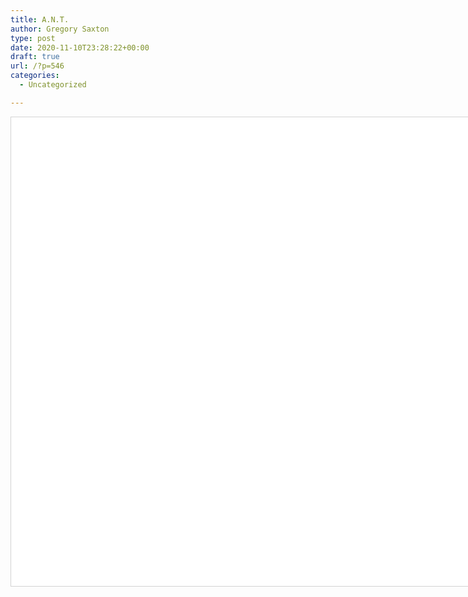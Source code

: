 ```yaml
---
title: A.N.T.
author: Gregory Saxton
type: post
date: 2020-11-10T23:28:22+00:00
draft: true
url: /?p=546
categories:
  - Uncategorized

---
```

<link rel="stylesheet" href="https://cdnjs.cloudflare.com/ajax/libs/vis/4.16.1/vis.css" type="text/css" />
<script type="text/javascript" src="https://cdnjs.cloudflare.com/ajax/libs/vis/4.16.1/vis-network.min.js"> </script>

<!-- <link rel="stylesheet" href="../node_modules/vis/dist/vis.min.css" type="text/css" />
<script type="text/javascript" src="../node_modules/vis/dist/vis.js"> </script>-->

<style type="text/css">

        #mynetwork {
            width: 1500px;
            height: 750px;
            background-color: #ffffff;
            border: 1px solid lightgray;
            position: relative;
            float: left;
        }

        

        

        
</style>

<div id = "mynetwork"></div>


<script type="text/javascript">

    // initialize global variables.
    var edges;
    var nodes;
    var network; 
    var container;
    var options, data;

    
    // This method is responsible for drawing the graph, returns the drawn network
    function drawGraph() {
        var container = document.getElementById('mynetwork');
        
        

        // parsing and collecting nodes and edges from the python
        nodes = new vis.DataSet([{"id": "Budget Uncertainty", "label": "Budget Uncertainty", "shape": "dot", "title": "Budget Uncertainty Neighbors:\u003cbr\u003eSpending Allocation", "value": 1}, {"id": "Spending Allocation", "label": "Spending Allocation", "shape": "dot", "title": "Spending Allocation Neighbors:\u003cbr\u003e", "value": 0}, {"id": "Institution Type (Public vs. Private College)", "label": "Institution Type (Public vs. Private College)", "shape": "dot", "title": "Institution Type (Public vs. Private College) Neighbors:\u003cbr\u003eInvestment Accounting Method", "value": 1}, {"id": "Investment Accounting Method", "label": "Investment Accounting Method", "shape": "dot", "title": "Investment Accounting Method Neighbors:\u003cbr\u003e", "value": 0}, {"id": "Endowment Size", "label": "Endowment Size", "shape": "dot", "title": "Endowment Size Neighbors:\u003cbr\u003eInvestment Accounting Method", "value": 1}, {"id": "Endowment Returns", "label": "Endowment Returns", "shape": "dot", "title": "Endowment Returns Neighbors:\u003cbr\u003eInvestment Accounting Method", "value": 1}, {"id": "Debt Capacity", "label": "Debt Capacity", "shape": "dot", "title": "Debt Capacity Neighbors:\u003cbr\u003eInvestment Accounting Method", "value": 1}, {"id": "Tax on Unrelated Business Income", "label": "Tax on Unrelated Business Income", "shape": "dot", "title": "Tax on Unrelated Business Income Neighbors:\u003cbr\u003eSpending Allocation", "value": 1}, {"id": "Changes in Program Spending", "label": "Changes in Program Spending", "shape": "dot", "title": "Changes in Program Spending Neighbors:\u003cbr\u003eExecutive Compensation", "value": 1}, {"id": "Executive Compensation", "label": "Executive Compensation", "shape": "dot", "title": "Executive Compensation Neighbors:\u003cbr\u003eGovernment Grants\u003cbr\u003eProgram Service Revenues\u003cbr\u003eDonations", "value": 3}, {"id": "Donations", "label": "Donations", "shape": "dot", "title": "Donations Neighbors:\u003cbr\u003e", "value": 0}, {"id": "Government Grants", "label": "Government Grants", "shape": "dot", "title": "Government Grants Neighbors:\u003cbr\u003e", "value": 0}, {"id": "Program Service Revenues", "label": "Program Service Revenues", "shape": "dot", "title": "Program Service Revenues Neighbors:\u003cbr\u003e", "value": 0}, {"id": "Changes in Program Spending Ratio", "label": "Changes in Program Spending Ratio", "shape": "dot", "title": "Changes in Program Spending Ratio Neighbors:\u003cbr\u003eExecutive Compensation", "value": 1}, {"id": "Changes in Revenue Received", "label": "Changes in Revenue Received", "shape": "dot", "title": "Changes in Revenue Received Neighbors:\u003cbr\u003eExecutive Compensation", "value": 1}, {"id": "Efficiency", "label": "Efficiency", "shape": "dot", "title": "Efficiency Neighbors:\u003cbr\u003eExecutive Compensation\u003cbr\u003eBonus Pay", "value": 2}, {"id": "Bonus Pay", "label": "Bonus Pay", "shape": "dot", "title": "Bonus Pay Neighbors:\u003cbr\u003eDonations\u003cbr\u003eProfitability", "value": 2}, {"id": "Income Tax Exemption", "label": "Income Tax Exemption", "shape": "dot", "title": "Income Tax Exemption Neighbors:\u003cbr\u003eTax Evasion\u003cbr\u003eMisallocation of Resources", "value": 2}, {"id": "Misallocation of Resources", "label": "Misallocation of Resources", "shape": "dot", "title": "Misallocation of Resources Neighbors:\u003cbr\u003e", "value": 0}, {"id": "Tax Evasion", "label": "Tax Evasion", "shape": "dot", "title": "Tax Evasion Neighbors:\u003cbr\u003e", "value": 0}, {"id": "Minimum Distribution Requirement", "label": "Minimum Distribution Requirement", "shape": "dot", "title": "Minimum Distribution Requirement Neighbors:\u003cbr\u003ePrivate Foundation Distributions", "value": 1}, {"id": "Private Foundation Distributions", "label": "Private Foundation Distributions", "shape": "dot", "title": "Private Foundation Distributions Neighbors:\u003cbr\u003e", "value": 0}, {"id": "Dual Tax Rate Regime", "label": "Dual Tax Rate Regime", "shape": "dot", "title": "Dual Tax Rate Regime Neighbors:\u003cbr\u003ePrivate Foundation Distributions", "value": 1}, {"id": "Excess Endowment", "label": "Excess Endowment", "shape": "dot", "title": "Excess Endowment Neighbors:\u003cbr\u003eExecutive Compensation\u003cbr\u003eEfficiency", "value": 2}, {"id": "Joint Cost Allocations", "label": "Joint Cost Allocations", "shape": "dot", "title": "Joint Cost Allocations Neighbors:\u003cbr\u003eProgram Expense Ratio Management", "value": 1}, {"id": "Program Expense Ratio Management", "label": "Program Expense Ratio Management", "shape": "dot", "title": "Program Expense Ratio Management Neighbors:\u003cbr\u003e", "value": 0}, {"id": "Managerial Incentives", "label": "Managerial Incentives", "shape": "dot", "title": "Managerial Incentives Neighbors:\u003cbr\u003eExpense Misreporting", "value": 1}, {"id": "Expense Misreporting", "label": "Expense Misreporting", "shape": "dot", "title": "Expense Misreporting Neighbors:\u003cbr\u003e", "value": 0}, {"id": "Professionalism", "label": "Professionalism", "shape": "dot", "title": "Professionalism Neighbors:\u003cbr\u003eExpense Misreporting", "value": 1}, {"id": "Accounting Sophistication", "label": "Accounting Sophistication", "shape": "dot", "title": "Accounting Sophistication Neighbors:\u003cbr\u003eExpense Misreporting", "value": 1}, {"id": "External Monitoring", "label": "External Monitoring", "shape": "dot", "title": "External Monitoring Neighbors:\u003cbr\u003eExpense Misreporting", "value": 1}, {"id": "Financial Incentives", "label": "Financial Incentives", "shape": "dot", "title": "Financial Incentives Neighbors:\u003cbr\u003eExpense Misreporting", "value": 1}, {"id": "Complexity", "label": "Complexity", "shape": "dot", "title": "Complexity Neighbors:\u003cbr\u003eInternal Control Deficiencies", "value": 1}, {"id": "Internal Control Deficiencies", "label": "Internal Control Deficiencies", "shape": "dot", "title": "Internal Control Deficiencies Neighbors:\u003cbr\u003ePublic Support\u003cbr\u003eGovernment Contributions", "value": 2}, {"id": "Public Support", "label": "Public Support", "shape": "dot", "title": "Public Support Neighbors:\u003cbr\u003e", "value": 0}, {"id": "Government Contributions", "label": "Government Contributions", "shape": "dot", "title": "Government Contributions Neighbors:\u003cbr\u003e", "value": 0}, {"id": "Financial Health", "label": "Financial Health", "shape": "dot", "title": "Financial Health Neighbors:\u003cbr\u003eInternal Control Deficiencies", "value": 1}, {"id": "Size", "label": "Size", "shape": "dot", "title": "Size Neighbors:\u003cbr\u003eInternal Control Deficiencies", "value": 1}, {"id": "Newness of Federal Funding", "label": "Newness of Federal Funding", "shape": "dot", "title": "Newness of Federal Funding Neighbors:\u003cbr\u003eInternal Control Deficiencies", "value": 1}, {"id": "Growth", "label": "Growth", "shape": "dot", "title": "Growth Neighbors:\u003cbr\u003eInternal Control Deficiencies", "value": 1}, {"id": "Accounting Performance (Below/Above Benchmark)", "label": "Accounting Performance (Below/Above Benchmark)", "shape": "dot", "title": "Accounting Performance (Below/Above Benchmark) Neighbors:\u003cbr\u003eEarnings Management", "value": 1}, {"id": "Earnings Management", "label": "Earnings Management", "shape": "dot", "title": "Earnings Management Neighbors:\u003cbr\u003e", "value": 0}, {"id": "Pay-for-Performance Incentives", "label": "Pay-for-Performance Incentives", "shape": "dot", "title": "Pay-for-Performance Incentives Neighbors:\u003cbr\u003eEarnings Management", "value": 1}, {"id": "Normative Institutional Pressure", "label": "Normative Institutional Pressure", "shape": "dot", "title": "Normative Institutional Pressure Neighbors:\u003cbr\u003eCost Shifting", "value": 1}, {"id": "Cost Shifting", "label": "Cost Shifting", "shape": "dot", "title": "Cost Shifting Neighbors:\u003cbr\u003e", "value": 0}, {"id": "Regulative Institutional Pressure (Oversight)", "label": "Regulative Institutional Pressure (Oversight)", "shape": "dot", "title": "Regulative Institutional Pressure (Oversight) Neighbors:\u003cbr\u003eCost Shifting", "value": 1}, {"id": "Donations Reliance", "label": "Donations Reliance", "shape": "dot", "title": "Donations Reliance Neighbors:\u003cbr\u003eCost Shifting", "value": 1}, {"id": "Board Size", "label": "Board Size", "shape": "dot", "title": "Board Size Neighbors:\u003cbr\u003eFinancial Performance\u003cbr\u003eManagerial Incentives", "value": 2}, {"id": "Financial Performance", "label": "Financial Performance", "shape": "dot", "title": "Financial Performance Neighbors:\u003cbr\u003e", "value": 0}, {"id": "# of Programs", "label": "# of Programs", "shape": "dot", "title": "# of Programs Neighbors:\u003cbr\u003eBoard Size", "value": 1}, {"id": "Low-Quality Program Ratio", "label": "Low-Quality Program Ratio", "shape": "dot", "title": "Low-Quality Program Ratio Neighbors:\u003cbr\u003eDonations", "value": 1}, {"id": "Financial Data Availability", "label": "Financial Data Availability", "shape": "dot", "title": "Financial Data Availability Neighbors:\u003cbr\u003eDonations", "value": 1}, {"id": "Donor Sophistication", "label": "Donor Sophistication", "shape": "dot", "title": "Donor Sophistication Neighbors:\u003cbr\u003eDonations", "value": 1}, {"id": "Tax Incentives", "label": "Tax Incentives", "shape": "dot", "title": "Tax Incentives Neighbors:\u003cbr\u003eDonations", "value": 1}, {"id": "Outsourced Management", "label": "Outsourced Management", "shape": "dot", "title": "Outsourced Management Neighbors:\u003cbr\u003eFinancial Reporting Quality", "value": 1}, {"id": "Financial Reporting Quality", "label": "Financial Reporting Quality", "shape": "dot", "title": "Financial Reporting Quality Neighbors:\u003cbr\u003e", "value": 0}, {"id": "Board of Director Monitoring", "label": "Board of Director Monitoring", "shape": "dot", "title": "Board of Director Monitoring Neighbors:\u003cbr\u003eFinancial Reporting Quality", "value": 1}, {"id": "Audit Quality", "label": "Audit Quality", "shape": "dot", "title": "Audit Quality Neighbors:\u003cbr\u003eFinancial Reporting Quality", "value": 1}, {"id": "Capital Provider Monitoring", "label": "Capital Provider Monitoring", "shape": "dot", "title": "Capital Provider Monitoring Neighbors:\u003cbr\u003eFinancial Reporting Quality", "value": 1}, {"id": "External and Internal Regulatory Oversight", "label": "External and Internal Regulatory Oversight", "shape": "dot", "title": "External and Internal Regulatory Oversight Neighbors:\u003cbr\u003eFinancial Reporting Quality", "value": 1}, {"id": "Nonprofit Orientation (Service-Oriented vs. Charitable)", "label": "Nonprofit Orientation (Service-Oriented vs. Charitable)", "shape": "dot", "title": "Nonprofit Orientation (Service-Oriented vs. Charitable) Neighbors:\u003cbr\u003eDonations", "value": 1}, {"id": "Governance (Formal Written Policies)", "label": "Governance (Formal Written Policies)", "shape": "dot", "title": "Governance (Formal Written Policies) Neighbors:\u003cbr\u003eDonations", "value": 1}, {"id": "Governance (Independent Audit and Audit Committee)", "label": "Governance (Independent Audit and Audit Committee)", "shape": "dot", "title": "Governance (Independent Audit and Audit Committee) Neighbors:\u003cbr\u003eDonations", "value": 1}, {"id": "Governance (Executive Compensation Review and Approval Policies)", "label": "Governance (Executive Compensation Review and Approval Policies)", "shape": "dot", "title": "Governance (Executive Compensation Review and Approval Policies) Neighbors:\u003cbr\u003eDonations", "value": 1}, {"id": "Governance (Board Oversight)", "label": "Governance (Board Oversight)", "shape": "dot", "title": "Governance (Board Oversight) Neighbors:\u003cbr\u003eDonations", "value": 1}, {"id": "Governance (Board Management Weaknesses)", "label": "Governance (Board Management Weaknesses)", "shape": "dot", "title": "Governance (Board Management Weaknesses) Neighbors:\u003cbr\u003eDonations", "value": 1}, {"id": "Governance (Accessibility of Financial Information)", "label": "Governance (Accessibility of Financial Information)", "shape": "dot", "title": "Governance (Accessibility of Financial Information) Neighbors:\u003cbr\u003eDonations", "value": 1}, {"id": "Governance (Documentation of Board and Committee Meetings)", "label": "Governance (Documentation of Board and Committee Meetings)", "shape": "dot", "title": "Governance (Documentation of Board and Committee Meetings) Neighbors:\u003cbr\u003eDonations", "value": 1}, {"id": "Earnings", "label": "Earnings", "shape": "dot", "title": "Earnings Neighbors:\u003cbr\u003eEarnings Management", "value": 1}, {"id": "Leverage", "label": "Leverage", "shape": "dot", "title": "Leverage Neighbors:\u003cbr\u003eEarnings Management", "value": 1}, {"id": "Pension Plan Funding Level", "label": "Pension Plan Funding Level", "shape": "dot", "title": "Pension Plan Funding Level Neighbors:\u003cbr\u003eEarnings Management", "value": 1}, {"id": "External Auditor Oversight", "label": "External Auditor Oversight", "shape": "dot", "title": "External Auditor Oversight Neighbors:\u003cbr\u003eEarnings Management", "value": 1}, {"id": "Organizational Type (Nonprofit vs. For-Profit)", "label": "Organizational Type (Nonprofit vs. For-Profit)", "shape": "dot", "title": "Organizational Type (Nonprofit vs. For-Profit) Neighbors:\u003cbr\u003eEarnings Management", "value": 1}, {"id": "California Nonprofit Integrity Act", "label": "California Nonprofit Integrity Act", "shape": "dot", "title": "California Nonprofit Integrity Act Neighbors:\u003cbr\u003eExecutive Compensation", "value": 1}, {"id": "Pay-for-Performance Sensitivities", "label": "Pay-for-Performance Sensitivities", "shape": "dot", "title": "Pay-for-Performance Sensitivities Neighbors:\u003cbr\u003eCharity Care", "value": 1}, {"id": "Charity Care", "label": "Charity Care", "shape": "dot", "title": "Charity Care Neighbors:\u003cbr\u003eEarnings Management", "value": 1}, {"id": "Organization Type (Nonprofit vs. For-Profit)", "label": "Organization Type (Nonprofit vs. For-Profit)", "shape": "dot", "title": "Organization Type (Nonprofit vs. For-Profit) Neighbors:\u003cbr\u003eCharity Care", "value": 1}, {"id": "Geographical Proximity of Tax Providers", "label": "Geographical Proximity of Tax Providers", "shape": "dot", "title": "Geographical Proximity of Tax Providers Neighbors:\u003cbr\u003eTax Service Provider Choice", "value": 1}, {"id": "Tax Service Provider Choice", "label": "Tax Service Provider Choice", "shape": "dot", "title": "Tax Service Provider Choice Neighbors:\u003cbr\u003eExecutive Compensation Misreporting\u003cbr\u003eDonations", "value": 2}, {"id": "Executive Compensation Misreporting", "label": "Executive Compensation Misreporting", "shape": "dot", "title": "Executive Compensation Misreporting Neighbors:\u003cbr\u003e", "value": 0}, {"id": "Local Availability of Professional Tax Knowledge", "label": "Local Availability of Professional Tax Knowledge", "shape": "dot", "title": "Local Availability of Professional Tax Knowledge Neighbors:\u003cbr\u003eTax Service Provider Choice", "value": 1}, {"id": "Transparency of Expense Reporting Disclosures", "label": "Transparency of Expense Reporting Disclosures", "shape": "dot", "title": "Transparency of Expense Reporting Disclosures Neighbors:\u003cbr\u003eDirector Monitoring", "value": 1}, {"id": "Director Monitoring", "label": "Director Monitoring", "shape": "dot", "title": "Director Monitoring Neighbors:\u003cbr\u003e", "value": 0}, {"id": "Donor Evaluation Focus (Financially-Focused vs. Balanced)", "label": "Donor Evaluation Focus (Financially-Focused vs. Balanced)", "shape": "dot", "title": "Donor Evaluation Focus (Financially-Focused vs. Balanced) Neighbors:\u003cbr\u003eDirector Monitoring", "value": 1}, {"id": "Non-Financial Performance", "label": "Non-Financial Performance", "shape": "dot", "title": "Non-Financial Performance Neighbors:\u003cbr\u003eDirector Monitoring", "value": 1}, {"id": "Premanaged Earnings", "label": "Premanaged Earnings", "shape": "dot", "title": "Premanaged Earnings Neighbors:\u003cbr\u003eEarnings Management", "value": 1}, {"id": "Existence of Third-Party Ratings", "label": "Existence of Third-Party Ratings", "shape": "dot", "title": "Existence of Third-Party Ratings Neighbors:\u003cbr\u003eDonations", "value": 1}, {"id": "Number of Third-Party Ratings", "label": "Number of Third-Party Ratings", "shape": "dot", "title": "Number of Third-Party Ratings Neighbors:\u003cbr\u003eDonations", "value": 1}, {"id": "Non-Neutral Third-Party Ratings", "label": "Non-Neutral Third-Party Ratings", "shape": "dot", "title": "Non-Neutral Third-Party Ratings Neighbors:\u003cbr\u003eDonations", "value": 1}, {"id": "Consistent Third-Party Ratings", "label": "Consistent Third-Party Ratings", "shape": "dot", "title": "Consistent Third-Party Ratings Neighbors:\u003cbr\u003eDonations", "value": 1}, {"id": "Audit Partner Tenure", "label": "Audit Partner Tenure", "shape": "dot", "title": "Audit Partner Tenure Neighbors:\u003cbr\u003eSeverity of Reported Internal Control Deficiencies\u003cbr\u003eInternal Control Report Quality", "value": 2}, {"id": "Internal Control Report Quality", "label": "Internal Control Report Quality", "shape": "dot", "title": "Internal Control Report Quality Neighbors:\u003cbr\u003e", "value": 0}, {"id": "Severity of Reported Internal Control Deficiencies", "label": "Severity of Reported Internal Control Deficiencies", "shape": "dot", "title": "Severity of Reported Internal Control Deficiencies Neighbors:\u003cbr\u003e", "value": 0}, {"id": "Audit Partner Changes", "label": "Audit Partner Changes", "shape": "dot", "title": "Audit Partner Changes Neighbors:\u003cbr\u003eSeverity of Reported Internal Control Deficiencies\u003cbr\u003eInternal Control Report Quality", "value": 2}, {"id": "Profitability", "label": "Profitability", "shape": "dot", "title": "Profitability Neighbors:\u003cbr\u003eBonus Pay", "value": 1}, {"id": "Revenue Generation", "label": "Revenue Generation", "shape": "dot", "title": "Revenue Generation Neighbors:\u003cbr\u003eBonus Pay", "value": 1}, {"id": "Competition", "label": "Competition", "shape": "dot", "title": "Competition Neighbors:\u003cbr\u003eBonus Pay", "value": 1}]);
        edges = new vis.DataSet([{"arrows": "to", "from": "Budget Uncertainty", "to": "Spending Allocation", "width": 1}, {"arrows": "to", "from": "Institution Type (Public vs. Private College)", "to": "Investment Accounting Method", "width": 1}, {"arrows": "to", "from": "Endowment Size", "to": "Investment Accounting Method", "width": 1}, {"arrows": "to", "from": "Endowment Returns", "to": "Investment Accounting Method", "width": 1}, {"arrows": "to", "from": "Debt Capacity", "to": "Investment Accounting Method", "width": 1}, {"arrows": "to", "from": "Tax on Unrelated Business Income", "to": "Spending Allocation", "width": 1}, {"arrows": "to", "from": "Changes in Program Spending", "to": "Executive Compensation", "width": 1}, {"arrows": "to", "from": "Executive Compensation", "to": "Donations", "width": 1}, {"arrows": "to", "from": "Executive Compensation", "to": "Government Grants", "width": 1}, {"arrows": "to", "from": "Executive Compensation", "to": "Program Service Revenues", "width": 1}, {"arrows": "to", "from": "Changes in Program Spending Ratio", "to": "Executive Compensation", "width": 1}, {"arrows": "to", "from": "Changes in Revenue Received", "to": "Executive Compensation", "width": 1}, {"arrows": "to", "from": "Efficiency", "to": "Executive Compensation", "width": 1}, {"arrows": "to", "from": "Efficiency", "to": "Bonus Pay", "width": 1}, {"arrows": "to", "from": "Income Tax Exemption", "to": "Misallocation of Resources", "width": 1}, {"arrows": "to", "from": "Income Tax Exemption", "to": "Tax Evasion", "width": 1}, {"arrows": "to", "from": "Minimum Distribution Requirement", "to": "Private Foundation Distributions", "width": 1}, {"arrows": "to", "from": "Dual Tax Rate Regime", "to": "Private Foundation Distributions", "width": 1}, {"arrows": "to", "from": "Excess Endowment", "to": "Efficiency", "width": 1}, {"arrows": "to", "from": "Excess Endowment", "to": "Executive Compensation", "width": 1}, {"arrows": "to", "from": "Joint Cost Allocations", "to": "Program Expense Ratio Management", "width": 1}, {"arrows": "to", "from": "Managerial Incentives", "to": "Expense Misreporting", "width": 1}, {"arrows": "to", "from": "Professionalism", "to": "Expense Misreporting", "width": 1}, {"arrows": "to", "from": "Accounting Sophistication", "to": "Expense Misreporting", "width": 1}, {"arrows": "to", "from": "External Monitoring", "to": "Expense Misreporting", "width": 1}, {"arrows": "to", "from": "Financial Incentives", "to": "Expense Misreporting", "width": 1}, {"arrows": "to", "from": "Complexity", "to": "Internal Control Deficiencies", "width": 1}, {"arrows": "to", "from": "Internal Control Deficiencies", "to": "Public Support", "width": 1}, {"arrows": "to", "from": "Internal Control Deficiencies", "to": "Government Contributions", "width": 1}, {"arrows": "to", "from": "Financial Health", "to": "Internal Control Deficiencies", "width": 1}, {"arrows": "to", "from": "Size", "to": "Internal Control Deficiencies", "width": 1}, {"arrows": "to", "from": "Newness of Federal Funding", "to": "Internal Control Deficiencies", "width": 1}, {"arrows": "to", "from": "Growth", "to": "Internal Control Deficiencies", "width": 1}, {"arrows": "to", "from": "Accounting Performance (Below/Above Benchmark)", "to": "Earnings Management", "width": 1}, {"arrows": "to", "from": "Pay-for-Performance Incentives", "to": "Earnings Management", "width": 1}, {"arrows": "to", "from": "Normative Institutional Pressure", "to": "Cost Shifting", "width": 1}, {"arrows": "to", "from": "Regulative Institutional Pressure (Oversight)", "to": "Cost Shifting", "width": 1}, {"arrows": "to", "from": "Donations Reliance", "to": "Cost Shifting", "width": 1}, {"arrows": "to", "from": "Board Size", "to": "Managerial Incentives", "width": 1}, {"arrows": "to", "from": "Board Size", "to": "Financial Performance", "width": 1}, {"arrows": "to", "from": "# of Programs", "to": "Board Size", "width": 1}, {"arrows": "to", "from": "Low-Quality Program Ratio", "to": "Donations", "width": 1}, {"arrows": "to", "from": "Financial Data Availability", "to": "Donations", "width": 1}, {"arrows": "to", "from": "Donor Sophistication", "to": "Donations", "width": 2}, {"arrows": "to", "from": "Tax Incentives", "to": "Donations", "width": 1}, {"arrows": "to", "from": "Outsourced Management", "to": "Financial Reporting Quality", "width": 1}, {"arrows": "to", "from": "Board of Director Monitoring", "to": "Financial Reporting Quality", "width": 1}, {"arrows": "to", "from": "Audit Quality", "to": "Financial Reporting Quality", "width": 1}, {"arrows": "to", "from": "Capital Provider Monitoring", "to": "Financial Reporting Quality", "width": 1}, {"arrows": "to", "from": "External and Internal Regulatory Oversight", "to": "Financial Reporting Quality", "width": 1}, {"arrows": "to", "from": "Nonprofit Orientation (Service-Oriented vs. Charitable)", "to": "Donations", "width": 1}, {"arrows": "to", "from": "Governance (Formal Written Policies)", "to": "Donations", "width": 1}, {"arrows": "to", "from": "Governance (Independent Audit and Audit Committee)", "to": "Donations", "width": 1}, {"arrows": "to", "from": "Governance (Executive Compensation Review and Approval Policies)", "to": "Donations", "width": 1}, {"arrows": "to", "from": "Governance (Board Oversight)", "to": "Donations", "width": 1}, {"arrows": "to", "from": "Governance (Board Management Weaknesses)", "to": "Donations", "width": 1}, {"arrows": "to", "from": "Governance (Accessibility of Financial Information)", "to": "Donations", "width": 1}, {"arrows": "to", "from": "Governance (Documentation of Board and Committee Meetings)", "to": "Donations", "width": 1}, {"arrows": "to", "from": "Earnings", "to": "Earnings Management", "width": 1}, {"arrows": "to", "from": "Leverage", "to": "Earnings Management", "width": 1}, {"arrows": "to", "from": "Pension Plan Funding Level", "to": "Earnings Management", "width": 1}, {"arrows": "to", "from": "External Auditor Oversight", "to": "Earnings Management", "width": 1}, {"arrows": "to", "from": "Organizational Type (Nonprofit vs. For-Profit)", "to": "Earnings Management", "width": 1}, {"arrows": "to", "from": "California Nonprofit Integrity Act", "to": "Executive Compensation", "width": 1}, {"arrows": "to", "from": "Pay-for-Performance Sensitivities", "to": "Charity Care", "width": 1}, {"arrows": "to", "from": "Charity Care", "to": "Earnings Management", "width": 1}, {"arrows": "to", "from": "Organization Type (Nonprofit vs. For-Profit)", "to": "Charity Care", "width": 1}, {"arrows": "to", "from": "Geographical Proximity of Tax Providers", "to": "Tax Service Provider Choice", "width": 1}, {"arrows": "to", "from": "Tax Service Provider Choice", "to": "Executive Compensation Misreporting", "width": 1}, {"arrows": "to", "from": "Tax Service Provider Choice", "to": "Donations", "width": 1}, {"arrows": "to", "from": "Local Availability of Professional Tax Knowledge", "to": "Tax Service Provider Choice", "width": 1}, {"arrows": "to", "from": "Transparency of Expense Reporting Disclosures", "to": "Director Monitoring", "width": 1}, {"arrows": "to", "from": "Donor Evaluation Focus (Financially-Focused vs. Balanced)", "to": "Director Monitoring", "width": 1}, {"arrows": "to", "from": "Non-Financial Performance", "to": "Director Monitoring", "width": 1}, {"arrows": "to", "from": "Premanaged Earnings", "to": "Earnings Management", "width": 1}, {"arrows": "to", "from": "Existence of Third-Party Ratings", "to": "Donations", "width": 1}, {"arrows": "to", "from": "Number of Third-Party Ratings", "to": "Donations", "width": 1}, {"arrows": "to", "from": "Non-Neutral Third-Party Ratings", "to": "Donations", "width": 1}, {"arrows": "to", "from": "Consistent Third-Party Ratings", "to": "Donations", "width": 1}, {"arrows": "to", "from": "Audit Partner Tenure", "to": "Internal Control Report Quality", "width": 1}, {"arrows": "to", "from": "Audit Partner Tenure", "to": "Severity of Reported Internal Control Deficiencies", "width": 1}, {"arrows": "to", "from": "Audit Partner Changes", "to": "Internal Control Report Quality", "width": 1}, {"arrows": "to", "from": "Audit Partner Changes", "to": "Severity of Reported Internal Control Deficiencies", "width": 1}, {"arrows": "to", "from": "Profitability", "to": "Bonus Pay", "width": 1}, {"arrows": "to", "from": "Bonus Pay", "to": "Donations", "width": 1}, {"arrows": "to", "from": "Bonus Pay", "to": "Profitability", "width": 1}, {"arrows": "to", "from": "Revenue Generation", "to": "Bonus Pay", "width": 1}, {"arrows": "to", "from": "Competition", "to": "Bonus Pay", "width": 1}]);

        // adding nodes and edges to the graph
        data = {nodes: nodes, edges: edges};

        var options = {"smooth": {"type": "straightCross", "forceDirection": "none", "roundness": 0.1}, "interaction": {"navigationButtons": true}, "physics": {"enabled": true, "forceAtlas2Based": {"springLength": 25}, "minVelocity": 0.75, "solver": "forceAtlas2Based"}};
        
        

        

        network = new vis.Network(container, data, options);

        


        

        return network;

    }

    drawGraph();

</script>